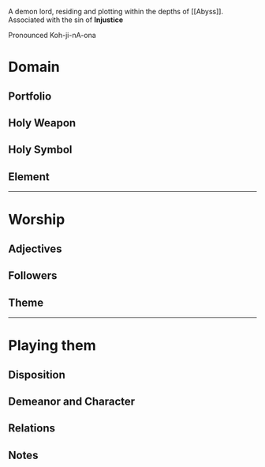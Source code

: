 A demon lord, residing and plotting within the depths of [[Abyss]].
Associated with the sin of **Injustice**

Pronounced Koh-ji-nA-ona
# Domain
## Portfolio 

## Holy Weapon 

## Holy Symbol 

## Element 



---
# Worship
## Adjectives 

## Followers

## Theme

---
# Playing them
## Disposition 

## Demeanor and Character  


## Relations 

## Notes 


